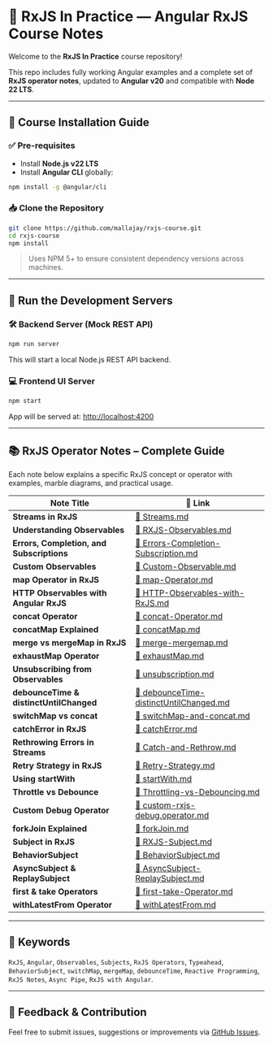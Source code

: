 # 📘 RxJS In Practice — Angular RxJS Course Notes

Welcome to the **RxJS In Practice** course repository!

This repo includes fully working Angular examples and a complete set of **RxJS operator notes**, updated to **Angular v20** and compatible with **Node 22 LTS**.

---

## 🚀 Course Installation Guide

### ✅ Pre-requisites

- Install **Node.js v22 LTS**
- Install **Angular CLI** globally:

```bash
npm install -g @angular/cli
```


### 📥 Clone the Repository

```bash
git clone https://github.com/mallajay/rxjs-course.git
cd rxjs-course
npm install
```

> Uses NPM 5+ to ensure consistent dependency versions across machines.

---

## 🧪 Run the Development Servers

### 🛠 Backend Server (Mock REST API)

```bash
npm run server
```

This will start a local Node.js REST API backend.

### 💻 Frontend UI Server

```bash
npm start
```

App will be served at: [http://localhost:4200](http://localhost:4200)

---

## 📚 RxJS Operator Notes – Complete Guide

Each note below explains a specific RxJS concept or operator with examples, marble diagrams, and practical usage.

| Note Title                                | 🔗 Link                                                                                                                                    |
| ----------------------------------------- | ------------------------------------------------------------------------------------------------------------------------------------------ |
| **Streams in RxJS**                       | [📄 Streams.md](https://github.com/mallajay/rxjs-course/blob/main/Notes/01.Streams.md)                                                     |
| **Understanding Observables**             | [📄 RXJS-Observables.md](https://github.com/mallajay/rxjs-course/blob/main/Notes/02.RXJS-Observables.md)                                   |
| **Errors, Completion, and Subscriptions** | [📄 Errors-Completion-Subscription.md](https://github.com/mallajay/rxjs-course/blob/main/Notes/03.Errors-Completion-Subscription.md)       |
| **Custom Observables**                    | [📄 Custom-Observable.md](https://github.com/mallajay/rxjs-course/blob/main/Notes/04.Custom-Observable.md)                                 |
| **map Operator in RxJS**                  | [📄 map-Operator.md](https://github.com/mallajay/rxjs-course/blob/main/Notes/05.map-Operator.md)                                           |
| **HTTP Observables with Angular RxJS**    | [📄 HTTP-Observables-with-RxJS.md](https://github.com/mallajay/rxjs-course/blob/main/Notes/06.HTTP-Observables-with-RxJS.md)               |
| **concat Operator**                       | [📄 concat-Operator.md](https://github.com/mallajay/rxjs-course/blob/main/Notes/07.concat-Operator.md)                                     |
| **concatMap Explained**                   | [📄 concatMap.md](https://github.com/mallajay/rxjs-course/blob/main/Notes/08.concatMap.md)                                                 |
| **merge vs mergeMap in RxJS**             | [📄 merge-mergemap.md](https://github.com/mallajay/rxjs-course/blob/main/Notes/09.merge-mergemap.md)                                       |
| **exhaustMap Operator**                   | [📄 exhaustMap.md](https://github.com/mallajay/rxjs-course/blob/main/Notes/10.exhaustMap.md)                                               |
| **Unsubscribing from Observables**        | [📄 unsubscription.md](https://github.com/mallajay/rxjs-course/blob/main/Notes/11.unsubscription.md)                                       |
| **debounceTime & distinctUntilChanged**   | [📄 debounceTime-distinctUntilChanged.md](https://github.com/mallajay/rxjs-course/blob/main/Notes/12.debounceTime-distinctUntilChanged.md) |
| **switchMap vs concat**                   | [📄 switchMap-and-concat.md](https://github.com/mallajay/rxjs-course/blob/main/Notes/13.switchMap-and-concat.md)                           |
| **catchError in RxJS**                    | [📄 catchError.md](https://github.com/mallajay/rxjs-course/blob/main/Notes/14.catchError.md)                                               |
| **Rethrowing Errors in Streams**          | [📄 Catch-and-Rethrow.md](https://github.com/mallajay/rxjs-course/blob/main/Notes/15.Catch-and-Rethrow.md)                                 |
| **Retry Strategy in RxJS**                | [📄 Retry-Strategy.md](https://github.com/mallajay/rxjs-course/blob/main/Notes/16.Retry-Strategy.md)                                       |
| **Using startWith**                       | [📄 startWith.md](https://github.com/mallajay/rxjs-course/blob/main/Notes/17.startWith.md)                                                 |
| **Throttle vs Debounce**                  | [📄 Throttling-vs-Debouncing.md](https://github.com/mallajay/rxjs-course/blob/main/Notes/18.Throttling-vs-Debouncing.md)                   |
| **Custom Debug Operator**                 | [📄 custom-rxjs-debug.operator.md](https://github.com/mallajay/rxjs-course/blob/main/Notes/19.custom-rxjs-debug.operator.md)               |
| **forkJoin Explained**                    | [📄 forkJoin.md](https://github.com/mallajay/rxjs-course/blob/main/Notes/20.forkJoin.md)                                                   |
| **Subject in RxJS**                       | [📄 RXJS-Subject.md](https://github.com/mallajay/rxjs-course/blob/main/Notes/21.RXJS-Subject.md)                                           |
| **BehaviorSubject**                       | [📄 BehaviorSubject.md](https://github.com/mallajay/rxjs-course/blob/main/Notes/22.BehaviorSubject.md)                                     |
| **AsyncSubject & ReplaySubject**          | [📄 AsyncSubject-ReplaySubject.md](https://github.com/mallajay/rxjs-course/blob/main/Notes/23.AsyncSubject-ReplaySubject.md)               |
| **first & take Operators**                | [📄 first-take-Operator.md](https://github.com/mallajay/rxjs-course/blob/main/Notes/24.first-take-Operator.md)                             |
| **withLatestFrom Operator**               | [📄 withLatestFrom.md](https://github.com/mallajay/rxjs-course/blob/main/Notes/25.withLatestFrom.md)                                       |

---

## 🔗 Keywords

`RxJS`, `Angular`, `Observables`, `Subjects`, `RxJS Operators`, `Typeahead`, `BehaviorSubject`, `switchMap`, `mergeMap`, `debounceTime`, `Reactive Programming`, `RxJS Notes`, `Async Pipe`, `RxJS with Angular`.

---

## 📩 Feedback & Contribution

Feel free to submit issues, suggestions or improvements via [GitHub Issues](https://github.com/mallajay/rxjs-course/issues).
